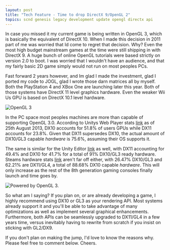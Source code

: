 ```yaml
---
layout: post
title: "Tech Feature - Time to drop DirectX 9/OpenGL 2"
topics: scnd genesis legacy development update opengl directx api
---
```

In case you missed it my current game is being written in OpenGL 3, which is basically the equivalent of DirectX 10. 
When I made this decision in 2011 part of me was  worried that Id come to regret that  decision. Why?
Even the most high budget mainstream games at the time were still shipping in with DirectX 9.
A huge bunch of online OpenGL tutorials were based strictly on version 2.0 to boot. 
I was worried that I wouldn't have an audience, and that my fairly basic 2D game simply would not run on most peoples PCs.

Fast forward 2 years however, and Im glad I made the investment, glad I ported my code to JOGL, glad I wrote those darn matrices all by myself. 
Both the PlayStation 4 and XBox One are launching later this year. 
Both of those systems have DirectX 11 level graphics hardware. 
Even the weaker Wii Us GPU is based on DirectX 10.1 level hardware.

 ![OpenGL 3](http://www.scndgen.com/blog/2013_08_25/opengl3_logo1.png)

In the PC space most peoples machines are more than capable of supporting OpenGL 3.0. 
According to Unitys Web Player stats [link](http://stats.unity3d.com/web/gpu.html) as of 25th 
August 2013, DX10 accounts for 51.8% of users GPUs while DX11 accounts for 23.8%. 
Given that DX11 supersedes DX10, the actual amount of DX10/GL3 capable _hardware_ is 75.6%, assuming their OS supports it.

The same is similar for the Unity Editor [link](http://stats.unity3d.com/editor/gpu.html) as 
well, with DX11 accounting for 49.4% and DX10 for 41.7% for a total of 91% DX10/GL3 ready hardware. 
Steams hardware stats [link](http://store.steampowered.com/hwsurvey)  aren't far off either, 
with 26.47% DX10/GL3 and 62.21% are DX11/GL4, a total of 88.68% DX10 capable _hardware_. 
This will only increase as the rest of the 8th generation gaming consoles finally launch and time goes by.

 ![Powered by OpenGL 3.](http://www.scndgen.com/blog/2013_08_25/scndgen_legacy_1_ultra.png)

So what am I saying? If you plan on, or are already developing a game, I highly recommend using DX10 or GL3 as your rendering API. 
Most systems already support it and you'll be able to take advantage of many optimizations as well as implement several graphical enhancements. 
Furthermore, both APIs can be seamlessly upgraded to DX11/GL4 in a few years time, versus inevitably having to rewrite 
from scratch if you insist on sticking with GL2/DX9.

If you don't plan on making the jump, I'd love to know the reasons why. Please feel free to comment below. Cheers.